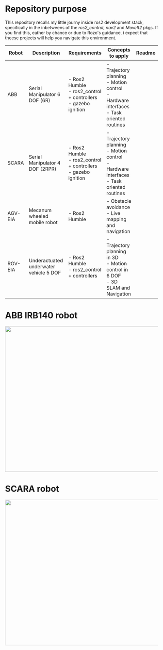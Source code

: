 # Repository purpose

This repository recalls my little journy inside ros2 development stack, specifically in the inbetweens of the *ros2_control*, *nav2* and *MoveIt2* pkgs. If you find this, eather by chance or due to Rozo's guidance, i expect that theese projects will help you navigate this environment.

| Robot   | Description                            | Requirements                                                           | Concepts to apply                                                                                    | Readme |
| ------- | -------------------------------------- | ---------------------------------------------------------------------- | ---------------------------------------------------------------------------------------------------- | ------ |
| ABB     | Serial Manipulator 6 DOF (6R)          | - Ros2 Humble<br />- ros2_control + controllers<br />- gazebo ignition | - Trajectory planning<br />- Motion control<br />- Hardware interfaces<br />- Task oriented routines |        |
| SCARA   | Serial Manipulator 4 DOF (2RPR)        | - Ros2 Humble<br />- ros2_control + controllers<br />- gazebo ignition | - Trajectory planning<br />- Motion control<br />- Hardware interfaces<br />- Task oriented routines |        |
| AGV-EIA | Mecanum wheeled mobile robot           | - Ros2 Humble                                                          | - Obstacle avoidance<br />- Live mapping and navigation                                              |        |
| ROV-EIA | Underactuated underwater vehicle 5 DOF | - Ros2 Humble<br />- ros2_control + controllers                        | - Trajectory planning in 3D<br />- Motion control in 6 DOF<br />- 3D SLAM and Navigation             |        |


# ABB IRB140 robot
<img src="media/ABB.png" width="600" height="480"/>


# SCARA robot
<img src="media/Scara.png" width="600" height="480"/>

















